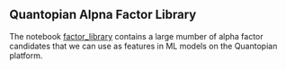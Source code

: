 ## Quantopian Alpna Factor Library

The notebook [factor_library](factor_library.ipynb) contains a large mumber of alpha factor candidates that we can use as features in ML models on the Quantopian platform.

